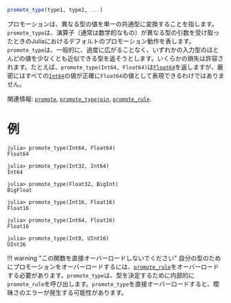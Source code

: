 ```julia
promote_type(type1, type2, ...)
```

プロモーションは、異なる型の値を単一の共通型に変換することを指します。`promote_type`は、演算子（通常は数学的なもの）が異なる型の引数を受け取ったときのJuliaにおけるデフォルトのプロモーション動作を表します。`promote_type`は、一般的に、過度に広がることなく、いずれかの入力型のほとんどの値を少なくとも近似できる型を返そうとします。いくらかの損失は許容されます。たとえば、`promote_type(Int64, Float64)`は[`Float64`](@ref)を返しますが、厳密にはすべての[`Int64`](@ref)の値が正確に`Float64`の値として表現できるわけではありません。

関連情報: [`promote`](@ref), [`promote_typejoin`](@ref), [`promote_rule`](@ref).

# 例

```jldoctest
julia> promote_type(Int64, Float64)
Float64

julia> promote_type(Int32, Int64)
Int64

julia> promote_type(Float32, BigInt)
BigFloat

julia> promote_type(Int16, Float16)
Float16

julia> promote_type(Int64, Float16)
Float16

julia> promote_type(Int8, UInt16)
UInt16
```

!!! warning "この関数を直接オーバーロードしないでください"
    自分の型のためにプロモーションをオーバーロードするには、[`promote_rule`](@ref)をオーバーロードする必要があります。`promote_type`は、型を決定するために内部的に`promote_rule`を呼び出します。`promote_type`を直接オーバーロードすると、曖昧さのエラーが発生する可能性があります。


